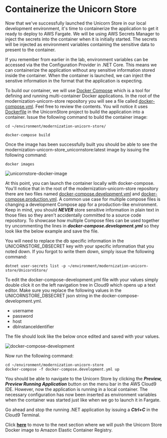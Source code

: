 # Containerize the Unicorn Store

Now that we've successfully launched the Unicorn Store in our local development environment, it's time to containerize the application to get it ready to deploy to AWS Fargate. We will be using AWS Secrets Manager to inject the secrets into the container when it is initially started. The secrets will be injected as environment variables containing the sensitive data to present to the container.

If you remember from earlier in the lab, environment variables can be accessed via the the Configuration Provider in .NET Core. This means we can containerize the application without any sensitive information stored inside the container. When the container is launched, we can inject the senstive information in the format that the application is expecting. 

To build our container, we will use [Docker Compose](https://docs.docker.com/compose/) which is a tool for defining and running multi-container Docker applications. In the root of the modernization-unicorn-store repository you will see a file called [docker-compose.yml](https://github.com/aws-samples/modernization-unicorn-store/blob/master/docker-compose.yml). Feel free to review the contents. You will notice it uses [Dockerfile](https://github.com/aws-samples/modernization-unicorn-store/blob/master/UnicornStore/Dockerfile) in the UnicornStore project to build the application into a container. Issue the following command to build the container image:

```
cd ~/environment/modernization-unicorn-store/

docker-compose build
```

Once the image has been successfully built you should be able to see the modernization-unicorn-store_unicornstore:latest image by issuing the following command:

```
docker images
```

![unicornstore-docker-image](/static/images/secrets/unicornstore-docker-images.png)

At this point, you can launch the container locally with docker-compose. You'll notice that in the root of the modernization-unicorn-store repository there are two files named  [docker-compose.development.yml](https://github.com/aws-samples/modernization-unicorn-store/blob/master/docker-compose.development.yml) and [docker-compose.production.yml](https://github.com/aws-samples/modernization-unicorn-store/blob/master/docker-compose.production.yml). A common use case for multiple compose files is changing a development Compose app for a production-like environment. Keep in mind, you should ***NEVER*** store sensitive information in plain text in those files so they aren't accidentally committed to a source code repository. To showcase how multiple Compose files can be used together try uncommenting the lines in ***docker-compose.development.yml*** so they look like the below example and save the file.

You will need to replace the db specific information in the UNICORNSTORE_DBSECRET key with your specific information that you noted down. If you forgot to write them down, simply issue the following command:

```
dotnet user-secrets list -p ~/environment/modernization-unicorn-store/UnicornStore/

```

To edit the docker-compose-development.yml file with your values simply double click it on the left navigation tree in Cloud9 which opens up a text editor. Make sure you replace the following values in the UNICORNSTORE_DBSECRET json string in the docker-compose-development.yml. 

* username
* password
* host
* dbInstanceIdentifier

The file should look like the below once edited and saved with your values.

![docker-compose-development](/static/images/secrets/docker-compose-development.png)

Now run the following command:

```
cd ~/environment/modernization-unicorn-store
docker-compose -f docker-compose.development.yml up
```

You should be able to navigate to the Unicorn Store by clicking the ***Preview, Preview Running Application*** button on the menu bar in the AWS Cloud9 IDE. However, now the application is running in a local container. The necessary configuration has now been inserted as environment variables when the container was started just like when we go to launch it in Fargate.

Go ahead and stop the running .NET application by issuing a ***Ctrl+C*** in the Cloud9 Terminal.

Click [**here**](/content/secrets/container-registry.md) to move to the next section where we will push the Unicorn Store Docker image to Amazon Elastic Container Registry.
